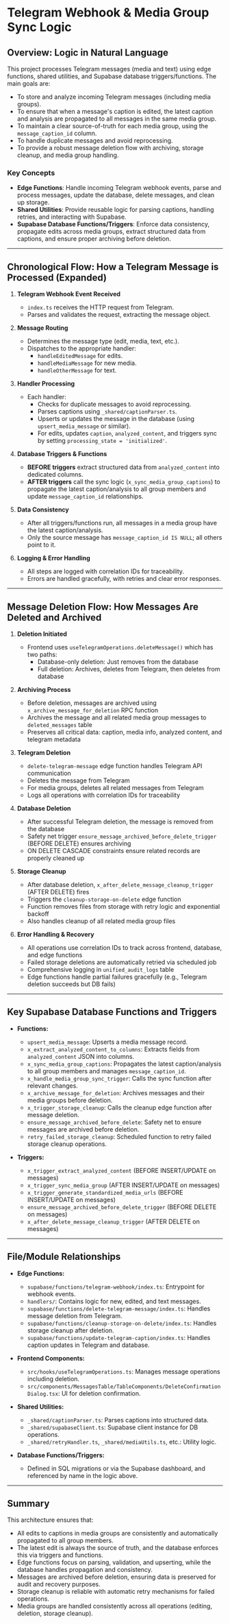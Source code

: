 # Telegram Webhook & Media Group Sync Logic

## Overview: Logic in Natural Language

This project processes Telegram messages (media and text) using edge functions, shared utilities, and Supabase database triggers/functions. The main goals are:
- To store and analyze incoming Telegram messages (including media groups).
- To ensure that when a message's caption is edited, the latest caption and analysis are propagated to all messages in the same media group.
- To maintain a clear source-of-truth for each media group, using the `message_caption_id` column.
- To handle duplicate messages and avoid reprocessing.
- To provide a robust message deletion flow with archiving, storage cleanup, and media group handling.

### Key Concepts
- **Edge Functions**: Handle incoming Telegram webhook events, parse and process messages, update the database, delete messages, and clean up storage.
- **Shared Utilities**: Provide reusable logic for parsing captions, handling retries, and interacting with Supabase.
- **Supabase Database Functions/Triggers**: Enforce data consistency, propagate edits across media groups, extract structured data from captions, and ensure proper archiving before deletion.

---

## Chronological Flow: How a Telegram Message is Processed (Expanded)

1. **Telegram Webhook Event Received**
   - `index.ts` receives the HTTP request from Telegram.
   - Parses and validates the request, extracting the message object.

2. **Message Routing**
   - Determines the message type (edit, media, text, etc.).
   - Dispatches to the appropriate handler:
     - `handleEditedMessage` for edits.
     - `handleMediaMessage` for new media.
     - `handleOtherMessage` for text.

3. **Handler Processing**
   - Each handler:
     - Checks for duplicate messages to avoid reprocessing.
     - Parses captions using `_shared/captionParser.ts`.
     - Upserts or updates the message in the database (using `upsert_media_message` or similar).
     - For edits, updates `caption`, `analyzed_content`, and triggers sync by setting `processing_state = 'initialized'`.

4. **Database Triggers & Functions**
   - **BEFORE triggers** extract structured data from `analyzed_content` into dedicated columns.
   - **AFTER triggers** call the sync logic (`x_sync_media_group_captions`) to propagate the latest caption/analysis to all group members and update `message_caption_id` relationships.

5. **Data Consistency**
   - After all triggers/functions run, all messages in a media group have the latest caption/analysis.
   - Only the source message has `message_caption_id IS NULL`; all others point to it.

6. **Logging & Error Handling**
   - All steps are logged with correlation IDs for traceability.
   - Errors are handled gracefully, with retries and clear error responses.

---

## Message Deletion Flow: How Messages Are Deleted and Archived

1. **Deletion Initiated**
   - Frontend uses `useTelegramOperations.deleteMessage()` which has two paths:
     - Database-only deletion: Just removes from the database
     - Full deletion: Archives, deletes from Telegram, then deletes from database

2. **Archiving Process**
   - Before deletion, messages are archived using `x_archive_message_for_deletion` RPC function
   - Archives the message and all related media group messages to `deleted_messages` table
   - Preserves all critical data: caption, media info, analyzed content, and telegram metadata

3. **Telegram Deletion**
   - `delete-telegram-message` edge function handles Telegram API communication
   - Deletes the message from Telegram
   - For media groups, deletes all related messages from Telegram
   - Logs all operations with correlation IDs for traceability

4. **Database Deletion**
   - After successful Telegram deletion, the message is removed from the database
   - Safety net trigger `ensure_message_archived_before_delete_trigger` (BEFORE DELETE) ensures archiving
   - ON DELETE CASCADE constraints ensure related records are properly cleaned up

5. **Storage Cleanup**
   - After database deletion, `x_after_delete_message_cleanup_trigger` (AFTER DELETE) fires
   - Triggers the `cleanup-storage-on-delete` edge function
   - Function removes files from storage with retry logic and exponential backoff
   - Also handles cleanup of all related media group files

6. **Error Handling & Recovery**
   - All operations use correlation IDs to track across frontend, database, and edge functions
   - Failed storage deletions are automatically retried via scheduled job
   - Comprehensive logging in `unified_audit_logs` table
   - Edge functions handle partial failures gracefully (e.g., Telegram deletion succeeds but DB fails)

---

## Key Supabase Database Functions and Triggers

- **Functions:**
  - `upsert_media_message`: Upserts a media message record.
  - `x_extract_analyzed_content_to_columns`: Extracts fields from `analyzed_content` JSON into columns.
  - `x_sync_media_group_captions`: Propagates the latest caption/analysis to all group members and manages `message_caption_id`.
  - `x_handle_media_group_sync_trigger`: Calls the sync function after relevant changes.
  - `x_archive_message_for_deletion`: Archives messages and their media groups before deletion.
  - `x_trigger_storage_cleanup`: Calls the cleanup edge function after message deletion.
  - `ensure_message_archived_before_delete`: Safety net to ensure messages are archived before deletion.
  - `retry_failed_storage_cleanup`: Scheduled function to retry failed storage cleanup operations.

- **Triggers:**
  - `x_trigger_extract_analyzed_content` (BEFORE INSERT/UPDATE on messages)
  - `x_trigger_sync_media_group` (AFTER INSERT/UPDATE on messages)
  - `x_trigger_generate_standardized_media_urls` (BEFORE INSERT/UPDATE on messages)
  - `ensure_message_archived_before_delete_trigger` (BEFORE DELETE on messages)
  - `x_after_delete_message_cleanup_trigger` (AFTER DELETE on messages)

---

## File/Module Relationships

- **Edge Functions:**
  - `supabase/functions/telegram-webhook/index.ts`: Entrypoint for webhook events.
  - `handlers/`: Contains logic for new, edited, and text messages.
  - `supabase/functions/delete-telegram-message/index.ts`: Handles message deletion from Telegram.
  - `supabase/functions/cleanup-storage-on-delete/index.ts`: Handles storage cleanup after deletion.
  - `supabase/functions/update-telegram-caption/index.ts`: Handles caption updates in Telegram and database.

- **Frontend Components:**
  - `src/hooks/useTelegramOperations.ts`: Manages message operations including deletion.
  - `src/components/MessagesTable/TableComponents/DeleteConfirmationDialog.tsx`: UI for deletion confirmation.

- **Shared Utilities:**
  - `_shared/captionParser.ts`: Parses captions into structured data.
  - `_shared/supabaseClient.ts`: Supabase client instance for DB operations.
  - `_shared/retryHandler.ts`, `_shared/mediaUtils.ts`, etc.: Utility logic.

- **Database Functions/Triggers:**
  - Defined in SQL migrations or via the Supabase dashboard, and referenced by name in the logic above.

---

## Summary

This architecture ensures that:
- All edits to captions in media groups are consistently and automatically propagated to all group members.
- The latest edit is always the source of truth, and the database enforces this via triggers and functions.
- Edge functions focus on parsing, validation, and upserting, while the database handles propagation and consistency.
- Messages are archived before deletion, ensuring data is preserved for audit and recovery purposes.
- Storage cleanup is reliable with automatic retry mechanisms for failed operations.
- Media groups are handled consistently across all operations (editing, deletion, storage cleanup).
